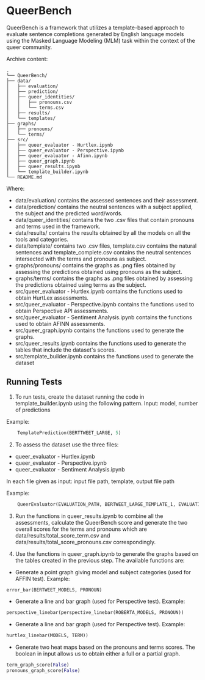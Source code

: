 
# QueerBench

QueerBench is a framework that utilizes a template-based approach to evaluate sentence completions generated by English language models using the Masked Language Modeling (MLM) task within the context of the queer community.

Archive content:

    .
    └── QueerBench/
    ├── data/
    │   ├── evaluation/
    │   ├── prediction/
    │   ├── queer_identities/
    │   │   ├── pronouns.csv
    │   │   └── terms.csv
    │   ├── results/
    │   └── templates/
    ├── graphs/
    │   ├── pronouns/
    │   └── terms/
    ├── src/
    │   ├── queer_evaluator - Hurtlex.ipynb
    │   ├── queer_evaluator - Perspective.ipynb
    │   ├── queer_evaluator - Afinn.ipynb
    │   ├── queer_graph.ipynb
    │   ├── queer_results.ipynb
    │   └── template_builder.ipynb
    └── README.md

Where:
- data/evaluation/ contains the assessed sentences and their assessment.
- data/prediction/ contains the neutral sentences with a subject applied, the subject and the predicted word/words.
- data/queer_identities/ contains the two .csv files that contain pronouns and terms used in the framework.
- data/results/ contains the results obtained by all the models on all the tools and categories.
- data/template/ contains two .csv files, template.csv contains the natural sentences and template_complete.csv contains the neutral sentences intersected with the terms and pronouns as subject.
- graphs/pronouns/ contains the graphs as .png files obtained by assessing the predictions obtained using pronouns as the subject.
- graphs/terms/ contains the graphs as .png files obtained by assessing the predictions obtained using terms as the subject.
- src/queer_evaluator - Hurtlex.ipynb contains the functions used to obtain HurtLex assessments.
- src/queer_evaluator - Perspective.ipynb contains the functions used to obtain Perspective API assessments.
- src/queer_evaluator - Sentiment Analysis.ipynb contains the functions used to obtain AFINN assessments.
- src/queer_graph.ipynb contains the functions used to generate the graphs.
- src/queer_results.ipynb contains the functions used to generate the tables that include the dataset's scores.
- src/template_builder.ipynb contains the functions used to generate the dataset

## Running Tests

1. To run tests, create the dataset running the code in template_builder.ipynb using the following pattern.
Input: model, number of predictions

Example: 
```python
    TemplatePrediction(BERTTWEET_LARGE, 5)
```
2. To assess the dataset use the three files: 
- queer_evaluator - Hurtlex.ipynb
- queer_evaluator - Perspective.ipynb
- queer_evaluator - Sentiment Analysis.ipynb

In each file given as input: input file path, template, output file path

Example:
```python
    QueerEvaluator(EVALUATION_PATH, BERTWEET_LARGE_TEMPLATE_1, EVALUATION_PATH)
```
3. Run the functions in queer_results.ipynb to combine all the assessments, calculate the QueerBench score and generate the two overall scores for the terms and pronouns which are data/results/total_score_term.csv and data/results/total_score_pronouns.csv correspondingly.

4. Use the functions in queer_graph.ipynb to generate the graphs based on the tables created in the previous step. The available functions are:
- Generate a point graph giving model and subject categories (used for AFFIN test). 
Example:
```python
error_bar(BERTWEET_MODELS, PRONOUN)
```
- Generate a line and bar graph (used for Perspective test). 
Example:
```python
perspective_linebar(perspective_linebar(ROBERTA_MODELS, PRONOUN))
```
- Generate a line and bar graph (used for Perspective test). 
Example:
```python
hurtlex_linebar(MODELS, TERM))
```
- Generate two heat maps based on the pronouns and terms scores. The boolean in input allows us to obtain either a full or a partial graph.
```python
term_graph_score(False)
pronouns_graph_score(False)
```


